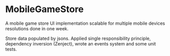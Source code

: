 # MobileGameStore
A mobile game store UI implementation scalable for multiple mobile devices resolutions done in one week.

Store data populated by jsons. Applied single responsibility principle, dependency inversion (Zenject), wrote an events system and some unit tests.



